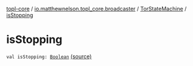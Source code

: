[topl-core](../../index.md) / [io.matthewnelson.topl_core.broadcaster](../index.md) / [TorStateMachine](index.md) / [isStopping](./is-stopping.md)

# isStopping

`val isStopping: `[`Boolean`](https://kotlinlang.org/api/latest/jvm/stdlib/kotlin/-boolean/index.html) [(source)](https://github.com/05nelsonm/TorOnionProxyLibrary-Android/blob/master/topl-core/src/main/java/io/matthewnelson/topl_core/broadcaster/TorStateMachine.kt#L116)